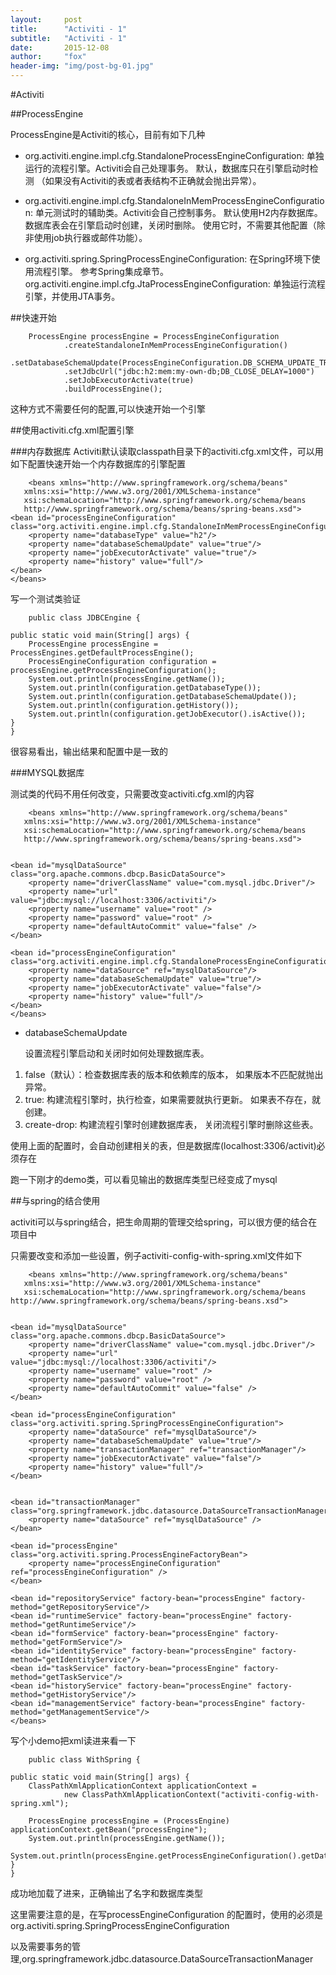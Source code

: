 ```yaml
---
layout:     post
title:      "Activiti - 1"
subtitle:   "Activiti - 1"
date:       2015-12-08
author:     "fox"
header-img: "img/post-bg-01.jpg"
---
```



#Activiti 

##ProcessEngine

	
	

ProcessEngine是Activiti的核心，目前有如下几种

*	org.activiti.engine.impl.cfg.StandaloneProcessEngineConfiguration: 单独运行的流程引擎。Activiti会自己处理事务。 默认，数据库只在引擎启动时检测 （如果没有Activiti的表或者表结构不正确就会抛出异常）。


*   org.activiti.engine.impl.cfg.StandaloneInMemProcessEngineConfiguration: 单元测试时的辅助类。Activiti会自己控制事务。 默认使用H2内存数据库。数据库表会在引擎启动时创建，关闭时删除。 使用它时，不需要其他配置（除非使用job执行器或邮件功能）。

*	org.activiti.spring.SpringProcessEngineConfiguration: 在Spring环境下使用流程引擎。 参考Spring集成章节。
org.activiti.engine.impl.cfg.JtaProcessEngineConfiguration: 单独运行流程引擎，并使用JTA事务。


##快速开始



        ProcessEngine processEngine = ProcessEngineConfiguration
                .createStandaloneInMemProcessEngineConfiguration()
                .setDatabaseSchemaUpdate(ProcessEngineConfiguration.DB_SCHEMA_UPDATE_TRUE)
                .setJdbcUrl("jdbc:h2:mem:my-own-db;DB_CLOSE_DELAY=1000")
                .setJobExecutorActivate(true)
                .buildProcessEngine();
                
               

这种方式不需要任何的配置,可以快速开始一个引擎

##使用activiti.cfg.xml配置引擎

###内存数据库
Activiti默认读取classpath目录下的activiti.cfg.xml文件，可以用如下配置快速开始一个内存数据库的引擎配置

		<beans xmlns="http://www.springframework.org/schema/beans"
       xmlns:xsi="http://www.w3.org/2001/XMLSchema-instance"
       xsi:schemaLocation="http://www.springframework.org/schema/beans
       http://www.springframework.org/schema/beans/spring-beans.xsd">
    <bean id="processEngineConfiguration" class="org.activiti.engine.impl.cfg.StandaloneInMemProcessEngineConfiguration">
        <property name="databaseType" value="h2"/>
        <property name="databaseSchemaUpdate" value="true"/>
        <property name="jobExecutorActivate" value="true"/>
        <property name="history" value="full"/>
    </bean>
    </beans>


写一个测试类验证

		public class JDBCEngine {

    public static void main(String[] args) {
        ProcessEngine processEngine = ProcessEngines.getDefaultProcessEngine();
        ProcessEngineConfiguration configuration = processEngine.getProcessEngineConfiguration();
        System.out.println(processEngine.getName());
        System.out.println(configuration.getDatabaseType());
        System.out.println(configuration.getDatabaseSchemaUpdate());
        System.out.println(configuration.getHistory());
        System.out.println(configuration.getJobExecutor().isActive());
    }
    }


很容易看出，输出结果和配置中是一致的



###MYSQL数据库

测试类的代码不用任何改变，只需要改变activiti.cfg.xml的内容


		<beans xmlns="http://www.springframework.org/schema/beans"
       xmlns:xsi="http://www.w3.org/2001/XMLSchema-instance"
       xsi:schemaLocation="http://www.springframework.org/schema/beans
       http://www.springframework.org/schema/beans/spring-beans.xsd">


    <bean id="mysqlDataSource" class="org.apache.commons.dbcp.BasicDataSource">
        <property name="driverClassName" value="com.mysql.jdbc.Driver"/>
        <property name="url" value="jdbc:mysql://localhost:3306/activiti"/>
        <property name="username" value="root" />
        <property name="password" value="root" />
        <property name="defaultAutoCommit" value="false" />
    </bean>

    <bean id="processEngineConfiguration" class="org.activiti.engine.impl.cfg.StandaloneProcessEngineConfiguration">
        <property name="dataSource" ref="mysqlDataSource"/>
        <property name="databaseSchemaUpdate" value="true"/>
        <property name="jobExecutorActivate" value="false"/>
        <property name="history" value="full"/>
    </bean>
    </beans>






*	databaseSchemaUpdate


	设置流程引擎启动和关闭时如何处理数据库表。

1.	false（默认）：检查数据库表的版本和依赖库的版本， 如果版本不匹配就抛出异常。
2.	true: 构建流程引擎时，执行检查，如果需要就执行更新。 如果表不存在，就创建。
3.	create-drop: 构建流程引擎时创建数据库表， 关闭流程引擎时删除这些表。


使用上面的配置时，会自动创建相关的表，但是数据库(localhost:3306/activit)必须存在

跑一下刚才的demo类，可以看见输出的数据库类型已经变成了mysql


##与spring的结合使用 

activiti可以与spring结合，把生命周期的管理交给spring，可以很方便的结合在项目中

只需要改变和添加一些设置，例子activiti-config-with-spring.xml文件如下


		<beans xmlns="http://www.springframework.org/schema/beans"
       xmlns:xsi="http://www.w3.org/2001/XMLSchema-instance"
       xsi:schemaLocation="http://www.springframework.org/schema/beans http://www.springframework.org/schema/beans/spring-beans.xsd">


    <bean id="mysqlDataSource" class="org.apache.commons.dbcp.BasicDataSource">
        <property name="driverClassName" value="com.mysql.jdbc.Driver"/>
        <property name="url" value="jdbc:mysql://localhost:3306/activiti"/>
        <property name="username" value="root" />
        <property name="password" value="root" />
        <property name="defaultAutoCommit" value="false" />
    </bean>

    <bean id="processEngineConfiguration" class="org.activiti.spring.SpringProcessEngineConfiguration">
        <property name="dataSource" ref="mysqlDataSource"/>
        <property name="databaseSchemaUpdate" value="true"/>
        <property name="transactionManager" ref="transactionManager"/>
        <property name="jobExecutorActivate" value="false"/>
        <property name="history" value="full"/>
    </bean>


    <bean id="transactionManager" class="org.springframework.jdbc.datasource.DataSourceTransactionManager">
        <property name="dataSource" ref="mysqlDataSource" />
    </bean>

    <bean id="processEngine" class="org.activiti.spring.ProcessEngineFactoryBean">
        <property name="processEngineConfiguration" ref="processEngineConfiguration" />
    </bean>

    <bean id="repositoryService" factory-bean="processEngine" factory-method="getRepositoryService"/>
    <bean id="runtimeService" factory-bean="processEngine" factory-method="getRuntimeService"/>
    <bean id="formService" factory-bean="processEngine" factory-method="getFormService"/>
    <bean id="identityService" factory-bean="processEngine" factory-method="getIdentityService"/>
    <bean id="taskService" factory-bean="processEngine" factory-method="getTaskService"/>
    <bean id="historyService" factory-bean="processEngine" factory-method="getHistoryService"/>
    <bean id="managementService" factory-bean="processEngine" factory-method="getManagementService"/>
    </beans>



写个小demo把xml读进来看一下

		public class WithSpring {

    public static void main(String[] args) {
        ClassPathXmlApplicationContext applicationContext =
                new ClassPathXmlApplicationContext("activiti-config-with-spring.xml");

        ProcessEngine processEngine = (ProcessEngine) applicationContext.getBean("processEngine");
        System.out.println(processEngine.getName());
        System.out.println(processEngine.getProcessEngineConfiguration().getDatabaseType());
    }
    }


成功地加载了进来，正确输出了名字和数据库类型

这里需要注意的是，在写processEngineConfiguration 的配置时，使用的必须是org.activiti.spring.SpringProcessEngineConfiguration

以及需要事务的管理,org.springframework.jdbc.datasource.DataSourceTransactionManager




